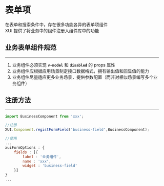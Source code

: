 # 表单项

在表单和搜索条件中，存在很多功能各异的表单项组件  
XUI 提供了将业务中的组件注册入组件库中的功能

## 业务表单组件规范

---

1.  业务组件必须实现 **`v-model`** 和 **`disabled`** 的 props 属性
2.  业务组件应根据应用场景制定接口数据格式，拥有输出值和回显值的能力
3.  业务组件尽量适应更多业务场景，提供参数配置（而非对相似场景编写多个业务组件）

## 注册方法

---

```js
import BusinessComponent from 'xxx';

//注册
XUI.Component.registFormField('business-field',BusinessComponent);

//使用
...
xuiFormOptions : {
    fields : [{
        label : '业务组件',
        name : 'xxx',
        widget : 'business-field'
    }]
}
...
```
